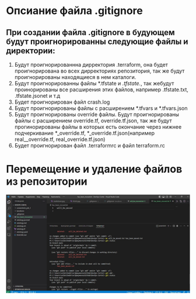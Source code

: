 # Опсиание файла .gitignore
## При создании файла .gitignore в будующем будут проигнорированны следующие файлы и директории:
1. Будут проигнорированнна дирректория .terraform, она будет проигнорирована во всех дирректориях репозитория, так же будут проигнорированы находящиеся в нем каталоги.
2. Будут проигнорированны файлы *.tfstate и *.tfstate.*, так жебудут проинорированы все расширения этих файлов, например .tfstate.txt, .tfstate.jsonet и т.д 
3. Будет проигнорирован файл crash.log
4. Будут проигнорированы файлы с расширением *.tfvars и *.tfvars.json
5. Будут проигнорированы override файлы. Будут проигнорированы файлы с расширением override.tf, override.tf.json, так же будут прогинорированы файлы в которых есть окончание через нижнее подчеркивание *_override.tf, *_override.tf.json(например real__override.tf, real_override.tf.json)
6. Будет проигнорирован файл .terraformrc и файл terraform.rc
# Перемещение и удаление файлов из репозитории
![remove_and_delete_file](/screanshots_job_1/screanshot_job_SistContVersDel.jpg)